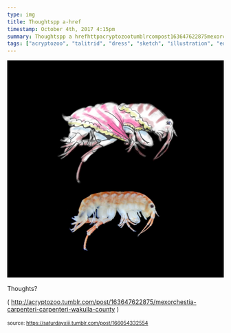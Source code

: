 ```yaml
---
type: img
title: Thoughtspp a-href
timestamp: October 4th, 2017 4:15pm
summary: Thoughtspp a hrefhttpacryptozootumblrcompost163647622875mexorchestiacarpentericarpenteriwakullacounty targetblankhttpacr
tags: ["acryptozoo", "talitrid", "dress", "sketch", "illustration", "edmonton", "art"]
---
```

<img src="../media/166054332554.png"/>
                                                                                          
Thoughts?

( <a href="http://acryptozoo.tumblr.com/post/163647622875/mexorchestia-carpenteri-carpenteri-wakulla-county" target="_blank">http://acryptozoo.tumblr.com/post/163647622875/mexorchestia-carpenteri-carpenteri-wakulla-county</a> )
 
                                    
                
                
                
                
                                
<small>source: https://saturdayxiii.tumblr.com/post/166054332554</small>